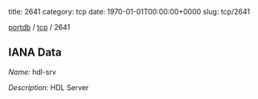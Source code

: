 title: 2641
category: tcp
date: 1970-01-01T00:00:00+0000
slug: tcp/2641

[portdb](/) / [tcp](/category/tcp.html) / 2641


## IANA Data

_Name:_ hdl-srv

_Description:_ HDL Server

